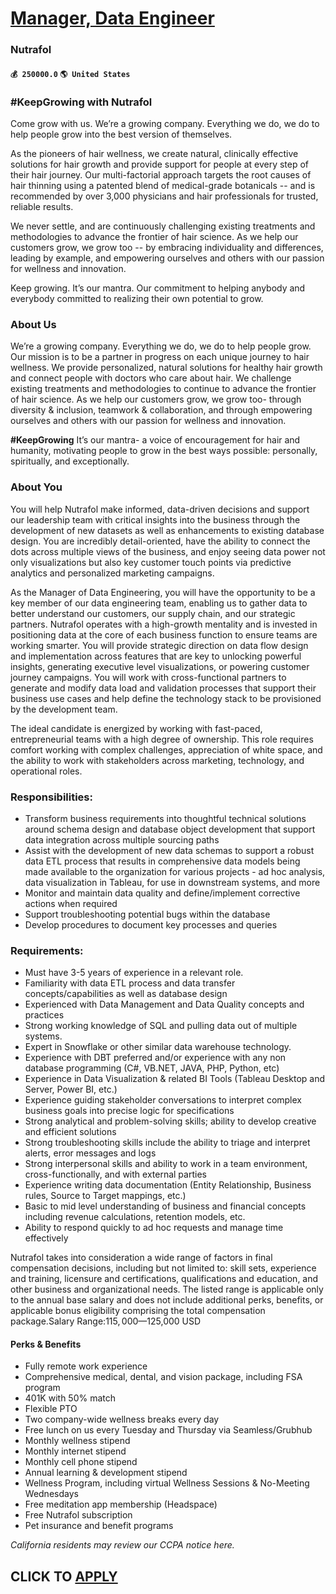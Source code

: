 # [Manager, Data Engineer](https://www.remotewlb.com/apply/manager-data-engineer-70038)  
### Nutrafol  
#### `💰 250000.0` `🌎 United States`  

### #KeepGrowing with Nutrafol

Come grow with us. We’re a growing company. Everything we do, we do to help people grow into the best version of themselves.

As the pioneers of hair wellness, we create natural, clinically effective solutions for hair growth and provide support for people at every step of their hair journey. Our multi-factorial approach targets the root causes of hair thinning using a patented blend of medical-grade botanicals -- and is recommended by over 3,000 physicians and hair professionals for trusted, reliable results.

We never settle, and are continuously challenging existing treatments and methodologies to advance the frontier of hair science. As we help our customers grow, we grow too -- by embracing individuality and differences, leading by example, and empowering ourselves and others with our passion for wellness and innovation.

Keep growing. It’s our mantra. Our commitment to helping anybody and everybody committed to realizing their own potential to grow.

### About Us

We’re a growing company. Everything we do, we do to help people grow. Our mission is to be a partner in progress on each unique journey to hair wellness. We provide personalized, natural solutions for healthy hair growth and connect people with doctors who care about hair. We challenge existing treatments and methodologies to continue to advance the frontier of hair science. As we help our customers grow, we grow too- through diversity & inclusion, teamwork & collaboration, and through empowering ourselves and others with our passion for wellness and innovation.

 **#KeepGrowing** It’s our mantra- a voice of encouragement for hair and humanity, motivating people to grow in the best ways possible: personally, spiritually, and exceptionally.

### About You

You will help Nutrafol make informed, data-driven decisions and support our leadership team with critical insights into the business through the development of new datasets as well as enhancements to existing database design. You are incredibly detail-oriented, have the ability to connect the dots across multiple views of the business, and enjoy seeing data power not only visualizations but also key customer touch points via predictive analytics and personalized marketing campaigns.

As the Manager of Data Engineering, you will have the opportunity to be a key member of our data engineering team, enabling us to gather data to better understand our customers, our supply chain, and our strategic partners. Nutrafol operates with a high-growth mentality and is invested in positioning data at the core of each business function to ensure teams are working smarter. You will provide strategic direction on data flow design and implementation across features that are key to unlocking powerful insights, generating executive level visualizations, or powering customer journey campaigns. You will work with cross-functional partners to generate and modify data load and validation processes that support their business use cases and help define the technology stack to be provisioned by the development team.

The ideal candidate is energized by working with fast-paced, entrepreneurial teams with a high degree of ownership. This role requires comfort working with complex challenges, appreciation of white space, and the ability to work with stakeholders across marketing, technology, and operational roles.

### Responsibilities:

  * Transform business requirements into thoughtful technical solutions around schema design and database object development that support data integration across multiple sourcing paths
  * Assist with the development of new data schemas to support a robust data ETL process that results in comprehensive data models being made available to the organization for various projects - ad hoc analysis, data visualization in Tableau, for use in downstream systems, and more
  * Monitor and maintain data quality and define/implement corrective actions when required
  * Support troubleshooting potential bugs within the database
  * Develop procedures to document key processes and queries

### Requirements:

  * Must have 3-5 years of experience in a relevant role.
  * Familiarity with data ETL process and data transfer concepts/capabilities as well as database design
  * Experienced with Data Management and Data Quality concepts and practices
  * Strong working knowledge of SQL and pulling data out of multiple systems.
  * Expert in Snowflake or other similar data warehouse technology.
  * Experience with DBT preferred and/or experience with any non database programming (C#, VB.NET, JAVA, PHP, Python, etc)
  * Experience in Data Visualization & related BI Tools (Tableau Desktop and Server, Power BI, etc.)
  * Experience guiding stakeholder conversations to interpret complex business goals into precise logic for specifications
  * Strong analytical and problem-solving skills; ability to develop creative and efficient solutions
  * Strong troubleshooting skills include the ability to triage and interpret alerts, error messages and logs
  * Strong interpersonal skills and ability to work in a team environment, cross-functionally, and with external parties
  * Experience writing data documentation (Entity Relationship, Business rules, Source to Target mappings, etc.)
  * Basic to mid level understanding of business and financial concepts including revenue calculations, retention models, etc.
  * Ability to respond quickly to ad hoc requests and manage time effectively

Nutrafol takes into consideration a wide range of factors in final compensation decisions, including but not limited to: skill sets, experience and training, licensure and certifications, qualifications and education, and other business and organizational needs. The listed range is applicable only to the annual base salary and does not include additional perks, benefits, or applicable bonus eligibility comprising the total compensation package.Salary Range:$115,000—$125,000 USD

####  **Perks & Benefits**

  * Fully remote work experience
  * Comprehensive medical, dental, and vision package, including FSA program
  * 401K with 50% match
  * Flexible PTO
  * Two company-wide wellness breaks every day
  * Free lunch on us every Tuesday and Thursday via Seamless/Grubhub
  * Monthly wellness stipend
  * Monthly internet stipend
  * Monthly cell phone stipend
  * Annual learning & development stipend
  * Wellness Program, including virtual Wellness Sessions & No-Meeting Wednesdays
  * Free meditation app membership (Headspace)
  * Free Nutrafol subscription
  * Pet insurance and benefit programs

 _California residents may review our CCPA notice here._

  
## CLICK TO [APPLY](https://www.remotewlb.com/apply/manager-data-engineer-70038)

